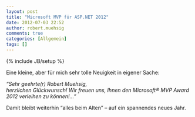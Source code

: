```yaml
---
layout: post
title: "Microsoft MVP für ASP.NET 2012"
date: 2012-07-03 22:52
author: robert.muehsig
comments: true
categories: [Allgemein]
tags: []
---
```

{% include JB/setup %}
<p>Eine kleine, aber für mich sehr tolle Neuigkeit in eigener Sache: </p> <p><em>“Sehr geehrte(r) Robert Muehsig,<br>herzlichen Glückwunsch! Wir freuen uns, Ihnen den Microsoft® MVP Award 2012 verleihen zu können!…”</em> </p> <p>Damit bleibt weiterhin “alles beim Alten” – auf ein spannendes neues Jahr.</p>
